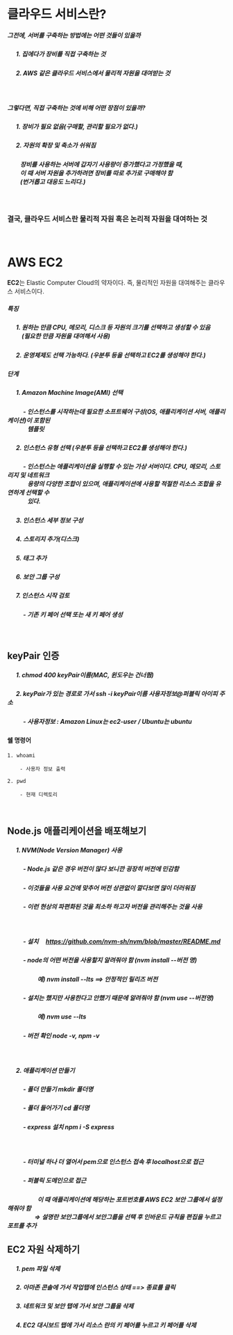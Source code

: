 # 클라우드 서비스란?

##### 그전에, 서버를 구축하는 방법에는 어떤 것들이 있을까
#####  &nbsp; &nbsp; &nbsp; 1. 집에다가 장비를 직접 구축하는 것

##### &nbsp; &nbsp; &nbsp; 2. AWS 같은 클라우드 서비스에서 물리적 자원을 대여받는 것

<br>

##### 그렇다면, 직접 구축하는 것에 비해 어떤 장점이 있을까?
#####  &nbsp; &nbsp; &nbsp; 1. 장비가 필요 없음(구매할, 관리할 필요가 없다.)

##### &nbsp; &nbsp; &nbsp; 2. 자원의 확장 및 축소가 쉬워짐
##### &nbsp; &nbsp; &nbsp;&nbsp; &nbsp; 장비를 사용하는 서버에 갑자기 사용량이 증가했다고 가정했을 때, <br> &nbsp; &nbsp; &nbsp;&nbsp; &nbsp; 이 때 서버 자원을 추가하려면 장비를 따로 추가로 구매해야 함 <br> &nbsp; &nbsp; &nbsp;&nbsp; &nbsp; (번거롭고 대응도 느리다.)

<br>

### 결국,  클라우드 서비스란 물리적 자원 혹은 논리적 자원을 대여하는 것

<br>

# AWS EC2

**EC2**는 Elastic Computer Cloud의 약자이다.  즉, 물리적인 자원을 대여해주는 클라우스 서비스이다. 

##### 특징
#####  &nbsp; &nbsp; &nbsp;  1. 원하는 만큼 CPU, 메모리, 디스크 등 자원의 크기를 선택하고 생성할 수 있음 <br>&nbsp; &nbsp; &nbsp;&nbsp; &nbsp; &nbsp;(필요한 만큼 자원을 대여해서 사용)
#####  &nbsp; &nbsp; &nbsp;  2. 운영체제도 선택 가능하다. (우분투 등을 선택하고 EC2를 생성해야 한다.)

#####  단계
#####  &nbsp; &nbsp; &nbsp;  1. Amazon Machine Image(AMI) 선택
#####  &nbsp; &nbsp; &nbsp;&nbsp; &nbsp; &nbsp; - 인스턴스를 시작하는데 필요한 소프트웨어 구성(OS, 애플리케이션 서버, 애플리케이션)이 포함된 <br> &nbsp; &nbsp; &nbsp;&nbsp; &nbsp; &nbsp;&nbsp; &nbsp; 템플릿
#####  &nbsp; &nbsp; &nbsp;  2. 인스턴스 유형 선택 (우분투 등을 선택하고 EC2를 생성해야 한다.)
#####  &nbsp; &nbsp; &nbsp;&nbsp; &nbsp; &nbsp; - 인스턴스는 애플리케이션을 실행할 수 있는 가상 서버이다. CPU, 메모리, 스토리지 및 네트워크 <br> &nbsp; &nbsp; &nbsp;&nbsp; &nbsp; &nbsp;&nbsp; &nbsp; 용량의 다양한 조합이 있으며, 애플리케이션에 사용할 적절한 리소스 조합을 유연하게 선택할 수 <br> &nbsp; &nbsp; &nbsp;&nbsp; &nbsp; &nbsp;&nbsp; &nbsp;  있다. 

#####  &nbsp; &nbsp; &nbsp;  3. 인스턴스 세부 정보 구성
#####  &nbsp; &nbsp; &nbsp;  4. 스토리지 추가(디스크)
#####  &nbsp; &nbsp; &nbsp;  5. 태그 추가
#####  &nbsp; &nbsp; &nbsp;  6. 보안 그룹 구성
#####  &nbsp; &nbsp; &nbsp;  7. 인스턴스 시작 검토
#####  &nbsp; &nbsp; &nbsp;&nbsp; &nbsp; &nbsp; - 기존 키 페어 선택 또는 새 키 페어 생성


<br> 


## keyPair 인증

#####  &nbsp; &nbsp; &nbsp;  1. chmod 400 keyPair이름(MAC, 윈도우는 건너띔)
#####  &nbsp; &nbsp; &nbsp;  2. keyPair가 있는 경로로 가서 ssh -i keyPair이름 사용자정보@퍼블릭 아이피 주소
#####  &nbsp; &nbsp; &nbsp;&nbsp; &nbsp; &nbsp; - 사용자정보 : Amazon Linux는 ec2-user / Ubuntu는 ubuntu


#### 쉘 명령어

	1. whoami

		- 사용자 정보 출력

	2. pwd

		- 현재 디렉토리


<br>


##  Node.js 애플리케이션을 배포해보기

#####  &nbsp; &nbsp; &nbsp;  1. NVM(Node Version Manager) 사용
#####  &nbsp; &nbsp; &nbsp;&nbsp; &nbsp; &nbsp; - Node.js 같은 경우 버전이 많다 보니깐 굉장히 버전에 민감함
#####  &nbsp; &nbsp; &nbsp;&nbsp; &nbsp; &nbsp; - 이것들을 사용 요건에 맞추어 버전 상관없이 깔다보면 많이 더러워짐
#####  &nbsp; &nbsp; &nbsp;&nbsp; &nbsp; &nbsp; - 이런 현상의 파편화된 것을 최소하 하고자 버전을 관리해주는 것을 사용

<br>

#####  &nbsp; &nbsp; &nbsp;&nbsp; &nbsp; &nbsp; - 설치 &nbsp; &nbsp; https://github.com/nvm-sh/nvm/blob/master/README.md
#####  &nbsp; &nbsp; &nbsp;&nbsp; &nbsp; &nbsp; - node의 어떤 버전을 사용할지 알려줘야 함 (nvm install --버전 명)
#####  &nbsp; &nbsp; &nbsp;&nbsp; &nbsp; &nbsp;&nbsp; &nbsp; &nbsp;&nbsp; &nbsp; &nbsp; 예) nvm install --lts ==> 안정적인 릴리즈 버전
#####  &nbsp; &nbsp; &nbsp;&nbsp; &nbsp; &nbsp; - 설치는 했지만 사용한다고 안했기 때문에 알려줘야 함 (nvm use --버전명)
#####  &nbsp; &nbsp; &nbsp;&nbsp; &nbsp; &nbsp;&nbsp; &nbsp; &nbsp;&nbsp; &nbsp; &nbsp; 예) nvm use --lts
#####  &nbsp; &nbsp; &nbsp;&nbsp; &nbsp; &nbsp; - 버전 확인 node -v, npm -v

<br>

#####  &nbsp; &nbsp; &nbsp;  2. 애플리케이션 만들기
#####  &nbsp; &nbsp; &nbsp;&nbsp; &nbsp; &nbsp; - 폴더 만들기 mkdir 폴더명
#####  &nbsp; &nbsp; &nbsp;&nbsp; &nbsp; &nbsp; - 폴더 들어가기 cd 폴더명
#####  &nbsp; &nbsp; &nbsp;&nbsp; &nbsp; &nbsp; - express 설치 npm i -S express

<br>

#####  &nbsp; &nbsp; &nbsp;&nbsp; &nbsp; &nbsp; - 터미널 하나 더 열어서 pem으로 인스턴스 접속 후 localhost으로 접근
#####  &nbsp; &nbsp; &nbsp;&nbsp; &nbsp; &nbsp; - 퍼블릭 도메인으로 접근
#####  &nbsp; &nbsp; &nbsp;&nbsp; &nbsp; &nbsp;&nbsp; &nbsp; &nbsp;&nbsp; &nbsp; &nbsp; <em>이 때 애플리케이션에 해당하는 포트번호를 AWS EC2 보안 그룹에서 설정해줘야 함 </em> <br>&nbsp; &nbsp;&nbsp; &nbsp; &nbsp;&nbsp; &nbsp; &nbsp; &nbsp;&nbsp; &nbsp;  <em> ⇒ 설명란 보안그룹에서 보안그룹을 선택 후 인바운드 규칙을 편집을 누르고 포트를 추가</em>



## EC2 자원 삭제하기

#####  &nbsp; &nbsp; &nbsp;  1. pem 파일 삭제
#####  &nbsp; &nbsp; &nbsp;  2. 아마존 콘솔에 가서 작업탭에 인스턴스 상태 ==> 종료를 클릭
#####  &nbsp; &nbsp; &nbsp;  3. 네트워크 및 보안 탭에 가서 보안 그룹을 삭제
#####  &nbsp; &nbsp; &nbsp;  4. EC2 대시보드 탭에 가서 리소스 란의 키 페어를 누르고 키 페어를 삭제
